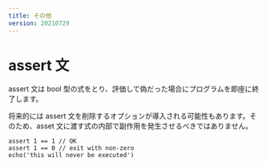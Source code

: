 ```yaml
---
title: その他
version: 20210729
---
```


# assert 文

assert 文は bool 型の式をとり、評価して偽だった場合にプログラムを即座に終了します。

将来的には assert 文を削除するオプションが導入される可能性もあります。そのため、asset 文に渡す式の内部で副作用を発生させるべきではありません。

```
assert 1 == 1 // OK
assert 1 == 0 // exit with non-zero
echo('this will never be executed')
```
